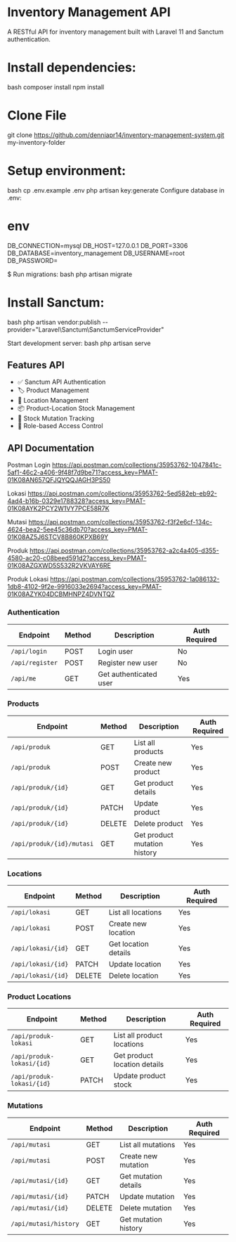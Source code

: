 # Inventory Management API

A RESTful API for inventory management built with Laravel 11 and Sanctum authentication.

# Install dependencies:

bash
composer install
npm install

# Clone File
git clone https://github.com/denniapr14/inventory-management-system.git my-inventory-folder

# Setup environment:
bash
cp .env.example .env
php artisan key:generate
Configure database in .env:

# env
DB_CONNECTION=mysql
DB_HOST=127.0.0.1
DB_PORT=3306
DB_DATABASE=inventory_management
DB_USERNAME=root
DB_PASSWORD=

$ Run migrations:
bash
php artisan migrate

# Install Sanctum:
bash
php artisan vendor:publish --provider="Laravel\Sanctum\SanctumServiceProvider"

Start development server:
bash
php artisan serve

## Features API

- ✅ Sanctum API Authentication
- 🏷️ Product Management
- 📍 Location Management
- 📦 Product-Location Stock Management
- 🔄 Stock Mutation Tracking
- 🔐 Role-based Access Control

## API Documentation

Postman
Login
https://api.postman.com/collections/35953762-1047841c-5af1-46c2-a406-9f48f7d9be71?access_key=PMAT-01K08AN657QFJQYQQJAGH3PS50

Lokasi
https://api.postman.com/collections/35953762-5ed582eb-eb92-4ad4-b16b-0329e1788328?access_key=PMAT-01K08AYK2PCY2W1VY7PCE58R7K

Mutasi
https://api.postman.com/collections/35953762-f3f2e6cf-134c-4624-bea2-5ee45c36db70?access_key=PMAT-01K08AZ5J6STCV8B860KPXB69Y

Produk
https://api.postman.com/collections/35953762-a2c4a405-d355-4580-ac20-c08beed591d2?access_key=PMAT-01K08AZGXWD5S532R2VKVAY6RE

Produk Lokasi
https://api.postman.com/collections/35953762-1a086132-1db8-4102-9f2e-9916033e2694?access_key=PMAT-01K08AZYK04DCBMHNPZ4DVNTQZ

### Authentication

| Endpoint       | Method | Description                | Auth Required |
|----------------|--------|----------------------------|---------------|
| `/api/login`   | POST   | Login user                 | No            |
| `/api/register`| POST   | Register new user          | No            |
| `/api/me`      | GET    | Get authenticated user     | Yes           |

### Products

| Endpoint                  | Method | Description                     | Auth Required |
|---------------------------|--------|---------------------------------|---------------|
| `/api/produk`             | GET    | List all products               | Yes           |
| `/api/produk`             | POST   | Create new product              | Yes           |
| `/api/produk/{id}`        | GET    | Get product details             | Yes           |
| `/api/produk/{id}`        | PATCH  | Update product                  | Yes           |
| `/api/produk/{id}`        | DELETE | Delete product                  | Yes           |
| `/api/produk/{id}/mutasi` | GET    | Get product mutation history    | Yes           |

### Locations

| Endpoint               | Method | Description                | Auth Required |
|------------------------|--------|----------------------------|---------------|
| `/api/lokasi`          | GET    | List all locations         | Yes           |
| `/api/lokasi`          | POST   | Create new location        | Yes           |
| `/api/lokasi/{id}`     | GET    | Get location details       | Yes           |
| `/api/lokasi/{id}`     | PATCH  | Update location            | Yes           |
| `/api/lokasi/{id}`     | DELETE | Delete location            | Yes           |

### Product Locations

| Endpoint                     | Method | Description                     | Auth Required |
|------------------------------|--------|---------------------------------|---------------|
| `/api/produk-lokasi`         | GET    | List all product locations      | Yes           |
| `/api/produk-lokasi/{id}`    | GET    | Get product location details    | Yes           |
| `/api/produk-lokasi/{id}`    | PATCH  | Update product stock            | Yes           |

### Mutations

| Endpoint               | Method | Description                | Auth Required |
|------------------------|--------|----------------------------|---------------|
| `/api/mutasi`          | GET    | List all mutations         | Yes           |
| `/api/mutasi`          | POST   | Create new mutation        | Yes           |
| `/api/mutasi/{id}`     | GET    | Get mutation details       | Yes           |
| `/api/mutasi/{id}`     | PATCH  | Update mutation            | Yes           |
| `/api/mutasi/{id}`     | DELETE | Delete mutation            | Yes           |
| `/api/mutasi/history`  | GET    | Get mutation history       | Yes           |

